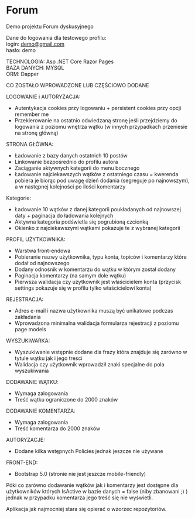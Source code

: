 # Forum

Demo projektu Forum dyskusyjnego

Dane do logowania dla testowego profilu: <br />
login: demo@gmail.com <br />
hasło: demo

TECHNOLOGIA: Asp .NET Core Razor Pages <br />
BAZA DANYCH: MYSQL <br />
ORM: Dapper <br />

CO ZOSTAŁO WPROWADZONE LUB CZĘŚCIOWO DODANE

LOGOWANIE i AUTORYZACJA:
- Autentykacja cookies przy logowaniu + persistent cookies przy opcji remember me
- Przekierowanie na ostatnio odwiedzaną stronę jeśli przejdziemy do logowania z poziomu wnętrza wątku (w innych przypadkach przeniesie na stronę główną)

STRONA GŁÓWNA:
- Ładowanie z bazy danych ostatnich 10 postów
- Linkowanie bezpośrednio do profilu autora
- Zaciąganie aktywnych kategorii do menu bocznego
- Ładowanie najciekawszych wątków z ostatniego czasu = kwerenda pobiera je biorąc pod uwagę dzień dodania (segreguje po najnowszym), 
a w następnej kolejności po ilości komentarzy

Kategorie:
- Ładowanie 10 wątków z danej kategorii poukładanych od najnowszej daty + paginacja do ładowania kolejnych
- Aktywna kategoria podświetla się pogrubioną czcionką
- Okienko z najciekawszymi wątkami pokazuje te z wybranej kategorii

PROFIL UŻYTKOWNIKA:
- Warstwa front-endowa
- Pobieranie nazwy użytkownika, typu konta, topiców i komentarzy które dodał od najnowszego
- Dodany odnośnik w komentarzu do wątku w którym został dodany
- Paginacja komentarzy (na samym dole wątku)
- Pierwsza walidacja czy użytkownik jest właścicielem konta (przycisk settings pokazuje się w profilu tylko właścicielowi konta)

REJESTRACJA:
- Adres e-mail i nazwa użytkownika muszą być unikatowe podczas zakładania
- Wprowadzona minimalna walidacja formularza rejestracji z poziomu page models

WYSZUKIWARKA:
- Wyszukiwanie wstępnie dodane dla frazy która znajduje się zarówno w tytule wątku jak i jego treści
- Walidacja czy użytkownik wprowadził znaki specjalne do pola wyszukiwania

DODAWANIE WĄTKU:
- Wymaga zalogowania
- Treść wątku ograniczone do 2000 znaków

DODAWANIE KOMENTARZA:
- Wymaga zalogowania
- Treść komentarza do 2000 znaków

AUTORYZACJE:
- Dodane kilka wstępnych Policies jednak jeszcze nie używane

FRONT-END:
- Bootstrap 5.0 (stronie nie jest jeszcze mobile-friendly)

Póki co zarówno dodawanie wątków jak i komentarzy jest dostępne dla użytkowników których IsActive w bazie danych = false
(niby zbanowani ;) ) jednak w przypadku komentarza jego treść się nie wyświetli.

Aplikacja jak najmocniej stara się opierać o wzorzec repozytoriów.
